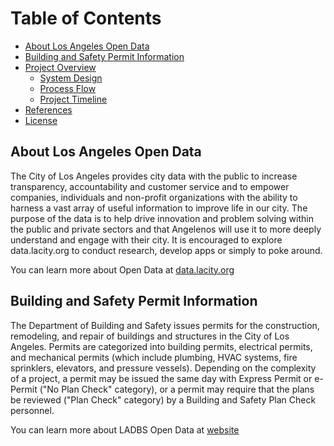 # Table of Contents
- [About Los Angeles Open Data](#laopendata)
- [Building and Safety Permit Information](#ladbsdata)
- [Project Overview](#projectoverview)
    - [System Design](#systemdesign)
    - [Process Flow](#processflow)
    - [Project Timeline](#projecttimeline)
- [References](#references)
- [License](#license)

## About Los Angeles Open Data <a name="laopendata"></a>
The City of Los Angeles provides city data with the public to increase transparency, accountability and customer service and to empower companies, individuals and non-profit organizations with the ability to harness a vast array of useful information to improve life in our city. The purpose of the data is to help drive innovation and problem solving within the public and private sectors and that Angelenos will use it to more deeply understand and engage with their city. It is encouraged to explore data.lacity.org to conduct research, develop apps or simply to poke around.

You can learn more about Open Data at [data.lacity.org](https://data.lacity.org)

## Building and Safety Permit Information <a name="ladbsdata"></a>
The Department of Building and Safety issues permits for the construction, remodeling, and repair of buildings and structures in the City of Los Angeles. Permits are categorized into building permits, electrical permits, and mechanical permits (which include plumbing, HVAC systems, fire sprinklers, elevators, and pressure vessels). Depending on the complexity of a project, a permit may be issued the same day with Express Permit or e-Permit ("No Plan Check" category), or a permit may require that the plans be reviewed ("Plan Check" category) by a Building and Safety Plan Check personnel.

You can learn more about LADBS Open Data at [website](https://data.lacity.org/A-Prosperous-City/Building-and-Safety-Permit-Information/yv23-pmwf)
